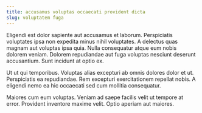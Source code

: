 ```yaml
---
title: accusamus voluptas occaecati provident dicta
slug: voluptatem fuga
---
```


Eligendi est dolor sapiente aut accusamus et laborum. Perspiciatis voluptates ipsa non expedita minus nihil voluptates. A delectus quas magnam aut voluptas ipsa quia. Nulla consequatur atque eum nobis dolorem veniam. Dolorem repudiandae aut fuga voluptas nesciunt deserunt accusantium. Sunt incidunt at optio ex.

Ut ut qui temporibus. Voluptas alias excepturi ab omnis dolores dolor et ut. Perspiciatis ea repudiandae. Rem excepturi exercitationem repellat nobis. A eligendi nemo ea hic occaecati sed cum mollitia consequatur.

Maiores cum eum voluptas. Veniam ad saepe facilis velit ut tempore at error. Provident inventore maxime velit. Optio aperiam aut maiores.
